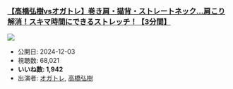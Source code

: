 ### [【高橋弘樹vsオガトレ】巻き肩・猫背・ストレートネック…肩こり解消！スキマ時間にできるストレッチ！【3分間】](https://www.youtube.com/watch?v=XlzY4Sm9kQc)
[![](https://img.youtube.com/vi/XlzY4Sm9kQc/sddefault.jpg)](https://www.youtube.com/watch?v=XlzY4Sm9kQc)
-   公開日: 2024-12-03
-   視聴数: 68,021
-   **いいね数: 1,942**
-   出演者: [オガトレ](/rehacq_fan/people/オガトレ "wikilink"), [高橋弘樹](/rehacq_fan/people/高橋弘樹 "wikilink")

